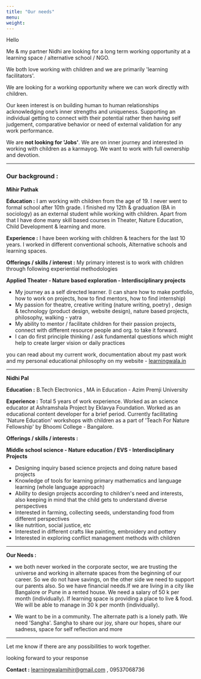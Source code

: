 ```yaml
---
title: "Our needs"
menu: 
weight: 
---
```



Hello

Me & my partner Nidhi are looking for a long term working opportunity at a learning space / alternative school / NGO.

We both love working with children and we are primarily 'learning facilitators'. 

We are looking for a working opportunity where we can work directly with children.

Our keen interest is on building human to human relationships acknowledging one’s inner strengths and uniqueness. Supporting an individual getting to connect with their potential rather then having self judgement, comparative behavior or need of external validation for any work performance.

We are **not looking for 'Jobs'**. We are on inner journey and interested in working with children as a karmayog.
We want to work with full ownership and devotion.

--------------------

### Our background :

**Mihir Pathak**

**Education :** I am working with children from the age of 19. I never went to formal school after 10th grade. I finished my 12th & graduation (BA in sociology) as an external student while working with children. Apart from that I have done many skill based courses in Theater, Nature Education, Child Development & learning and more.

**Experience :** I have been working with children & teachers for the last 10 years. I worked in different conventional schools, Alternative schools and learning spaces.

**Offerings / skills / interest :** My primary interest is to work with children through following experiential methodologies 

**Applied Theater - Nature based exploration - Interdisciplinary projects**

- My journey as a self directed learner. (I can share how to make portfolio, how to work on
projects, how to find mentors, how to find internship)
- My passion for theatre, creative writing (nature writing, poetry) , design & technology
(product design, website design), nature based projects, philosophy, walking - yatra
- My ability to mentor / facilitate children for their passion projects, connect with different
resource people and org. to take it forward.
- I can do first principle thinking / ask fundamental questions which might help to create
larger vision or daily practices 

you can read about my current work, documentation about my past work and my personal educational philosophy on my website - [learningwala.in](https://learningwala.in/)

--------------------

**Nidhi Pal** 

**Education :** B.Tech Electronics , MA in Education - Azim Premji University 

**Experience :** Total 5 years of work experience. Worked as an science educator at Ashramshala Project by Eklavya Foundation. Worked as an educational content developer for a brief period. Currently facilitating 'Nature Education' workshops with children as a part of 'Teach For Nature Fellowship' by Bhoomi College - Bangalore.

**Offerings / skills / interests :** 

**Middle school science - Nature education / EVS - Interdisciplinary Projects**

- Designing inquiry based science projects and doing nature based projects
- Knowledge of tools for learning primary mathematics and language learning (whole
language approach)
- Ability to design projects according to children's need and interests, also keeping in mind that the child gets to understand diverse perspectives
- Interested in farming, collecting seeds, understanding food from different perspectives
- like nutrition, social justice, etc
- Interested in different crafts like painting, embroidery and pottery
- Interested in exploring conflict management methods with children  


--------------------

**Our Needs :**

- we both never worked in the corporate sector, we are trusting the universe and working in alternate spaces from the beginning of our career. So we do not have savings, on the other side we need to support our parents also. So we have financial needs.If we are living in a city like Bangalore or Pune in a rented house. We need a salary of 50 k per month (individually). If learning space is providing a place to live & food. We will be able to manage in 30 k per month (individually). 

- We want to be in a community. The alternate path is a lonely path. We need 'Sangha'. Sangha to share our joy, share our hopes, share our sadness, space for self reflection and more

-------

Let me know if there are any possibilities to work together.

looking forward to your response 

**Contact :** learningwalamihir@gmail.com , 09537068736
